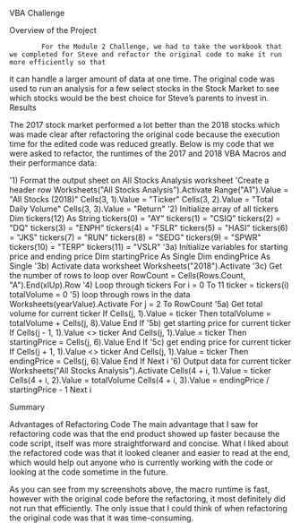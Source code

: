 
VBA Challenge

Overview of the Project
   
            For the Module 2 Challenge, we had to take the workbook that we completed for Steve and refactor the original code to make it run more efficiently so that 
it can handle a larger amount of data at one time.  The original code was used to run an analysis for a few select stocks in the Stock Market to see which 
stocks would be the best choice for Steve’s parents to invest in. 
Results
   
   
   The 2017 stock market performed a lot better than the 2018 stocks which was made clear after refactoring the original code because the execution time 
for the edited code was reduced greatly. Below is my code that we were asked to refactor, the runtimes of the 2017 and 2018 VBA Macros and their performance 
data: 
   
  
  '1) Format the output sheet on All Stocks Analysis worksheet
    'Create a header row
  Worksheets("All Stocks Analysis").Activate
    Range("A1").Value = "All Stocks (2018)"
    Cells(3, 1).Value = "Ticker"
    Cells(3, 2).Value = "Total Daily Volume"
    Cells(3, 3).Value = "Return"
      '2) Initialize array of all tickers
    Dim tickers(12) As String
    tickers(0) = "AY"
    tickers(1) = "CSIQ"
    tickers(2) = "DQ"
    tickers(3) = "ENPH"
    tickers(4) = "FSLR"
    tickers(5) = "HASI"
    tickers(6) = "JKS"
    tickers(7) = "RUN"
    tickers(8) = "SEDG"
    tickers(9) = "SPWR"
    tickers(10) = "TERP"
    tickers(11) = "VSLR"
       '3a) Initialize variables for starting price and ending price
    Dim startingPrice As Single
    Dim endingPrice As Single
        '3b) Activate data worksheet
    Worksheets("2018").Activate
           '3c) Get the number of rows to loop over
    RowCount = Cells(Rows.Count, "A").End(xlUp).Row
      '4) Loop through tickers
    For i = 0 To 11
        ticker = tickers(i)
        totalVolume = 0
 '5) loop through rows in the data
        Worksheets(yearValue).Activate
             For j = 2 To RowCount
        '5a) Get total volume for current ticker
       If Cells(j, 1).Value = ticker Then
       	  totalVolume = totalVolume + Cells(j, 8).Value
    End If
     '5b) get starting price for current ticker
     If Cells(j - 1, 1).Value <> ticker And Cells(j, 1).Value = ticker Then
     	   startingPrice = Cells(j, 6).Value
     End If
     '5c) get ending price for current ticker
    If Cells(j + 1, 1).Value <> ticker And Cells(j, 1).Value = ticker Then
    	  endingPrice = Cells(j, 6).Value
     End If
   Next i
     '6) Output data for current ticker
    Worksheets("All Stocks Analysis").Activate
    Cells(4 + i, 1).Value = ticker
    Cells(4 + i, 2).Value = totalVolume
    Cells(4 + i, 3).Value = endingPrice / startingPrice - 1
    Next i

Summary

Advantages of Refactoring Code
   The main advantage that I saw for refactoring code was that the end product showed up faster because the code script, itself was more 
 straightforward and concise. What I liked about the refactored code was that it looked cleaner and easier to read at the end, which would help 
 out anyone who is currently working with the code or looking at the code sometime in the future.
    
   As you can see from my screenshots above, the macro runtime is fast, however with the original code before the refactoring, it most definitely did not 
run that efficiently. The only issue that I could think of when refactoring the original code was that it was time-consuming.


